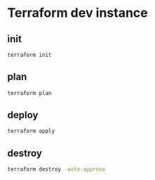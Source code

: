 # Terraform dev instance

## init
```bash
terraform init
```

## plan
```bash
terraform plan
```

## deploy
```bash
terraform apply
```

## destroy
```bash
terraform destroy -auto-approve
```